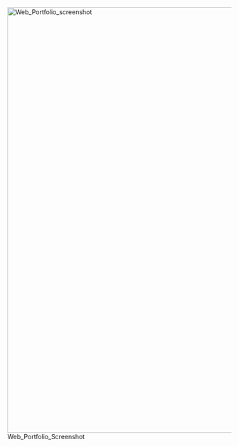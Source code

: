 <img width="958" alt="Web_Portfolio_screenshot" src="https://user-images.githubusercontent.com/115750838/199865988-54e3e900-a96e-4b02-8e65-6d22ab54f1d7.png">
Web_Portfolio_Screenshot
